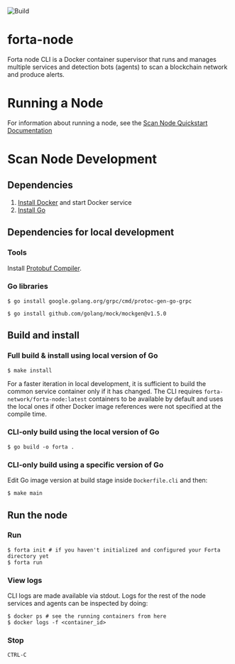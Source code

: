 ![Build](https://github.com/forta-network/forta-node/actions/workflows/release-codedeploy-dev.yml/badge.svg)

# forta-node

Forta node CLI is a Docker container supervisor that runs and manages multiple services and detection bots (agents) to scan a blockchain network and produce alerts.

# Running a Node

For information about running a node, see the [Scan Node Quickstart Documentation](https://docs.forta.network/en/latest/scanner-quickstart/)

# Scan Node Development

## Dependencies

1. [Install Docker](https://docs.docker.com/get-docker/) and start Docker service
2. [Install Go](https://golang.org/doc/install)

## Dependencies for local development

### Tools

Install [Protobuf Compiler](https://grpc.io/docs/protoc-installation/).

### Go libraries

```shell
$ go install google.golang.org/grpc/cmd/protoc-gen-go-grpc 
```
```shell 
$ go install github.com/golang/mock/mockgen@v1.5.0
```

## Build and install

### Full build & install using local version of Go

```shell
$ make install
```

For a faster iteration in local development, it is sufficient to build the common service container only if it has changed. The CLI requires `forta-network/forta-node:latest` containers to be available by default and uses the local ones if other Docker image references were not specified at the compile time.

### CLI-only build using the local version of Go

```shell
$ go build -o forta .
```

### CLI-only build using a specific version of Go

Edit Go image version at build stage inside `Dockerfile.cli` and then:

```shell
$ make main
```

## Run the node

### Run

```shell
$ forta init # if you haven't initialized and configured your Forta directory yet
$ forta run
```

### View logs

CLI logs are made available via stdout. Logs for the rest of the node services and agents can be inspected by doing:

```shell
$ docker ps # see the running containers from here
$ docker logs -f <container_id>
```

### Stop

```
CTRL-C
```
